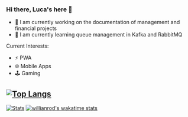 ### Hi there, Luca's here  👋

- 🔭 I am currently working on the documentation of management and financial projects
- 🌱 I am currently learning queue management in Kafka and RabbitMQ


Current Interests:
- ⚡ PWA 
- 🌐 Mobile Apps
- 🕹️ Gaming

<!--
**LucaBonfanti/LucaBonfanti** is a ✨ _special_ ✨ repository because its `README.md` (this file) appears on your GitHub profile.
-->
[![Top Langs](https://github-readme-stats.vercel.app/api/top-langs/?username=lucabonfanti&layout=compact&hide=css)](https://github.com/anuraghazra/github-readme-stats)
</br>
----
[![Stats ](https://github-readme-stats.vercel.app/api?username=lucabonfanti&hide=stars,contribs&show_icons=true&layout=compact)](https://github.com/anuraghazra/github-readme-stats)
[![willianrod's wakatime stats](https://github-readme-stats.vercel.app/api/wakatime?username=lucabonfanti)](https://wakatime.com/@LucaBonfanti)
</br>
<!--
<a href="https://github.com/anuraghazra/github-readme-stats">
  <img align="center" src="https://github-readme-stats.vercel.app/api?username=lucabonfanti&hide=stars,contribs&show_icons=true&layout=compact" />
</a>
<a href="https://wakatime.com/@LucaBonfanti">
  <img align="center" src="https://github-readme-stats.vercel.app/api/wakatime?username=lucabonfanti" />
</a>
-->
